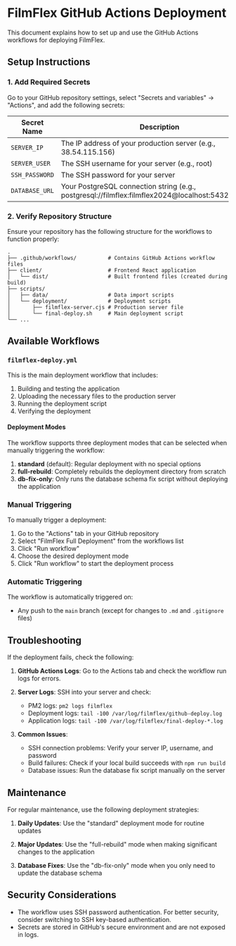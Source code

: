 # FilmFlex GitHub Actions Deployment

This document explains how to set up and use the GitHub Actions workflows for deploying FilmFlex.

## Setup Instructions

### 1. Add Required Secrets

Go to your GitHub repository settings, select "Secrets and variables" → "Actions", and add the following secrets:

| Secret Name | Description |
|-------------|-------------|
| `SERVER_IP` | The IP address of your production server (e.g., 38.54.115.156) |
| `SERVER_USER` | The SSH username for your server (e.g., root) |
| `SSH_PASSWORD` | The SSH password for your server |
| `DATABASE_URL` | Your PostgreSQL connection string (e.g., postgresql://filmflex:filmflex2024@localhost:5432/filmflex) |

### 2. Verify Repository Structure

Ensure your repository has the following structure for the workflows to function properly:

```
.
├── .github/workflows/          # Contains GitHub Actions workflow files
├── client/                     # Frontend React application
│   └── dist/                   # Built frontend files (created during build)
├── scripts/
│   ├── data/                   # Data import scripts
│   └── deployment/             # Deployment scripts
│       ├── filmflex-server.cjs # Production server file
│       └── final-deploy.sh     # Main deployment script
└── ...
```

## Available Workflows

### `filmflex-deploy.yml`

This is the main deployment workflow that includes:

1. Building and testing the application
2. Uploading the necessary files to the production server
3. Running the deployment script
4. Verifying the deployment

#### Deployment Modes

The workflow supports three deployment modes that can be selected when manually triggering the workflow:

1. **standard** (default): Regular deployment with no special options
2. **full-rebuild**: Completely rebuilds the deployment directory from scratch
3. **db-fix-only**: Only runs the database schema fix script without deploying the application

### Manual Triggering

To manually trigger a deployment:

1. Go to the "Actions" tab in your GitHub repository
2. Select "FilmFlex Full Deployment" from the workflows list
3. Click "Run workflow"
4. Choose the desired deployment mode
5. Click "Run workflow" to start the deployment process

### Automatic Triggering

The workflow is automatically triggered on:
- Any push to the `main` branch (except for changes to `.md` and `.gitignore` files)

## Troubleshooting

If the deployment fails, check the following:

1. **GitHub Actions Logs**: Go to the Actions tab and check the workflow run logs for errors.

2. **Server Logs**: SSH into your server and check:
   - PM2 logs: `pm2 logs filmflex`
   - Deployment logs: `tail -100 /var/log/filmflex/github-deploy.log`
   - Application logs: `tail -100 /var/log/filmflex/final-deploy-*.log`

3. **Common Issues**:
   - SSH connection problems: Verify your server IP, username, and password
   - Build failures: Check if your local build succeeds with `npm run build`
   - Database issues: Run the database fix script manually on the server

## Maintenance

For regular maintenance, use the following deployment strategies:

1. **Daily Updates**: Use the "standard" deployment mode for routine updates

2. **Major Updates**: Use the "full-rebuild" mode when making significant changes to the application

3. **Database Fixes**: Use the "db-fix-only" mode when you only need to update the database schema

## Security Considerations

- The workflow uses SSH password authentication. For better security, consider switching to SSH key-based authentication.
- Secrets are stored in GitHub's secure environment and are not exposed in logs.